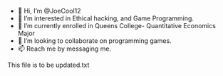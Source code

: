 - 👋 Hi, I’m @JoeCool12
- 👀 I’m interested in Ethical hacking, and Game Programming.
- 🌱 I’m currently enrolled in Queens College- Quantitative Economics Major
- 💞️ I’m looking to collaborate on programming games.
- 📫 Reach me by messaging me.

This file is to be updated.txt 

<!---
JoeCool12/JoeCool12 is a ✨ special ✨ repository because its `README.md` (this file) appears on your GitHub profile.
You can click the Preview link to take a look at your changes.
--->
